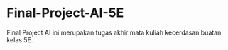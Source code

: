 # Final-Project-AI-5E
 Final Project AI ini merupakan tugas akhir mata kuliah kecerdasan buatan kelas 5E.
